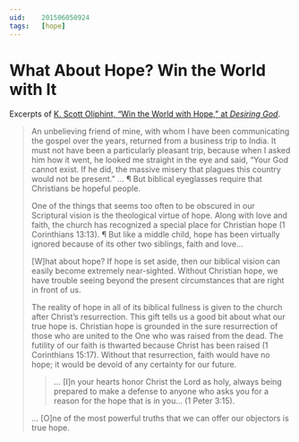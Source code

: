 ```yaml
---
uid:	201506050924
tags:	[hope]
---
```


# What About Hope? Win the World with It

Excerpts of [K. Scott Oliphint, “Win the World with Hope,” at *Desiring God*](http://www.desiringgod.org/articles/win-the-world-with-hope).

> An unbelieving friend of mine, with whom I have been communicating the gospel over the years, returned from a business trip to India. It must not have been a particularly pleasant trip, because when I asked him how it went, he looked me straight in the eye and said, “Your God cannot exist. If he did, the massive misery that plagues this country would not be present.” … ¶ But biblical eyeglasses require that Christians be hopeful people.
> 
> One of the things that seems too often to be obscured in our Scriptural vision is the theological virtue of hope. Along with love and faith, the church has recognized a special place for Christian hope (1 Corinthians 13:13). ¶ But like a middle child, hope has been virtually ignored because of its other two siblings, faith and love…
> 
> [W]hat about hope? If hope is set aside, then our biblical vision can easily become extremely near-sighted. Without Christian hope, we have trouble seeing beyond the present circumstances that are right in front of us.
> 
> The reality of hope in all of its biblical fullness is given to the church after Christ’s resurrection. This gift tells us a good bit about what our true hope is. Christian hope is grounded in the sure resurrection of those who are united to the One who was raised from the dead. The futility of our faith is thwarted because Christ has been raised (1 Corinthians 15:17). Without that resurrection, faith would have no hope; it would be devoid of any certainty for our future.
> 
> > … [I]n your hearts honor Christ the Lord as holy, always being prepared to make a defense to anyone who asks you for a reason for the hope that is in you… (1 Peter 3:15).
> 
> … [O]ne of the most powerful truths that we can offer our objectors is true hope.
